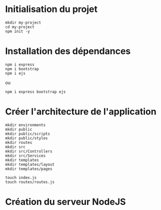 # Initialisation du projet

```shell
mkdir my-project
cd my-project
npm init -y
```


# Installation des dépendances

```shell 
npm i express
npm i bootstrap
npm i ejs
```
ou
```shell 
npm i express bootstrap ejs
```

# Créer l'architecture de l'application

```shell
mkdir environments
mkdir public
mkdir public/scripts
mkdir public/styles
mkdir routes
mkdir src
mkdir src/Controllers
mkdir src/Services
mkdir templates
mkdir templates/layout
mkdir templates/pages
```

```shell 
touch index.js 
touch routes/routes.js 
````


# Création du serveur NodeJS

```shell 
```
